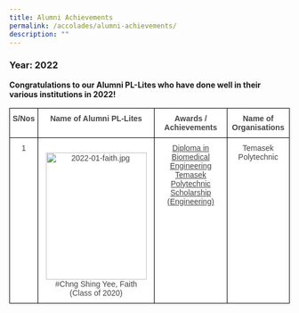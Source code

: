 ```yaml
---
title: Alumni Achievements
permalink: /accolades/alumni-achievements/
description: ""
---
```

### Year: 2022

**Congratulations to our Alumni PL-Lites who have done well in their various institutions in 2022!**

<style type="text/css">
.tg  {border-collapse:collapse;border-spacing:0;}
.tg td{border-color:black;border-style:solid;border-width:1px;font-family:Arial, sans-serif;font-size:14px;
  overflow:hidden;padding:10px 5px;word-break:normal;}
.tg th{border-color:black;border-style:solid;border-width:1px;font-family:Arial, sans-serif;font-size:14px;
  font-weight:normal;overflow:hidden;padding:10px 5px;word-break:normal;}
.tg .tg-sxkx{background-color:#FFF;color:#454545;text-align:center;vertical-align:top}
.tg .tg-81dz{background-color:#FFF;color:#454545;text-align:center;text-decoration:underline;vertical-align:top}
.tg .tg-2fwu{background-color:#FFF;color:#454545;font-weight:bold;text-align:center;vertical-align:top}
</style>
<table class="tg">
<thead>
  <tr>
    <th class="tg-2fwu">S/Nos</th>
    <th class="tg-2fwu">Name of Alumni PL-Lites</th>
    <th class="tg-2fwu">Awards / Achievements</th>
    <th class="tg-2fwu">Name of Organisations</th>
  </tr>
</thead>
<tbody>
  <tr>
    <td class="tg-sxkx">1</td>
    <td class="tg-sxkx"><br><img src="https://www.plmgss.moe.edu.sg/qql/slot/u173/Accolades/Alumni%20Achievements/2022-01-faith.jpg" alt="2022-01-faith.jpg" width="181" height="228">#Chng Shing Yee, Faith<br>(Class of 2020)</td>
    <td class="tg-81dz">Diploma in Biomedical Engineering<br>Temasek Polytechnic Scholarship (Engineering)<br></td>
    <td class="tg-sxkx"><span style="color:#454545">Temasek Polytechnic</span></td>
  </tr>
</tbody>
</table>

